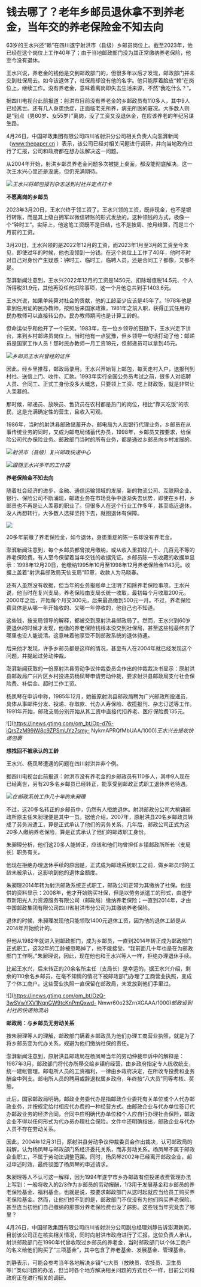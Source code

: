 # 钱去哪了？老年乡邮员退休拿不到养老金，当年交的养老保险金不知去向

63岁的王水兴还“赖”在四川遂宁射洪市（县级）乡邮员岗位上。截至2023年，他已经在这个岗位上工作40年了；由于当地邮政部门没为其正常缴纳养老保险，他至今没有退休。

王水兴说，养老金的钱他是交到邮政部门的，但很多年以后才发现，邮政部门并未交到社保局去。如今该退休了，社保局却没有他的名字。他只能厚着脸皮“赖”在岗位上，继续工作。没有养老金，意味着离岗即失去生活来源，不然“我吃什么？”。

据四川电视台此前报道：射洪市目前没有养老金的乡邮政员有110多人，其中9人已经离世。还有几人身患绝症，正面临老无所养，病无所医的窘况。大多数人则是“到点（男60岁、女55岁）”离岗，没了工资又没退休金，在应该养老的年纪另谋生路。

4月26日，中国邮政集团有限公司四川省射洪分公司相关负责人向澎湃新闻（www.thepaper.cn
）表示，该公司已经对相关问题进行调研，并向当地政府进行了汇报，公司和政府都在想办法解决这一问题。

从2004年开始，射洪乡邮员养老金问题多次被提上桌面，都没能彻底解决。这一次王水兴心里还是没底，但仍充满期待。

![](https://inews.gtimg.com/om_bt/Ouz1lnlFlND5vx1HGmkKHAcTk6qvIbSAoZLYWgj6zkbCsAA/1000)_王水兴将邮包报刊杂志送到村社并定点打卡_

**不愿离岗的乡邮员**

2023年3月20日，王水兴终于领工资了。王水兴领的工资，既非现金，也不是银行转账，而是其上级白拥军以微信转账的形式发放的。这种领钱的方式，极像一个“钟时工”。实际上，他这笔工资既不是日结，也不是按周、按月结算，而是三个月前的工资。

3月20日，王水兴领的是2022年12月的工资，而2023年1月至3月的工资至今未见，即使过年的时候，他也没领到一分钱。在这个岗位上工作了40年，他时不时对自己对身份产生疑惑：钟时工、临时工，临聘人员，还是合同工？都像，又都不是。

澎湃新闻注意到，王水兴2022年12月的工资是1450元，扣除增值税14.5元、个人所得税31.9元，其他再没任何扣除事项，这一个月他总共到手1403.6元。

王水兴说，如果单纯算对社会的贡献，他的工龄至少应该是45年了。1978年他是拿到任用证的民办教师，按照后来国家政策，1981年之前入职，获得正式任用的民办教师可以直接转公办。民办教师期间也是计算工龄的。

但命运似乎和他开了一个玩笑。1983年，在一位乡领导的鼓励下，王水兴走下讲台，来到乡村邮递员岗位上。当时他有一点犹豫，但乡领导一句话打动了他：邮递员是国家工作人员！那时民办教师一月工资18元，但邮递员可以拿到45元。

![](https://inews.gtimg.com/om_bt/OwFHjYjDfYtaYzpnYDOjILUbkaEXWQG1BQ8OR_OYpJCjoAA/1000)_乡邮员王水兴曾经的证件_

因此，经乡里推荐，邮政局录用，王水兴开始背上邮包，每天走村入户，送报刊到村社、送信上门、收件、汇款。1993年实行全国公务员考试之前，很多人对临聘人员、合同工、正式工身份没多大概念，只要领上工资、吃上财政饭，就是非常让人羡慕的。

那时候，邮递员、放映员、售货员在农村都是热门的岗位，相比“靠天吃饭”的农民，这是充满确定性的营生，且收入可观。

1986年，当时的射洪县邮政储蓄开办，邮电局为人民银行代理业务，乡邮员在从事传统业务的同时，又成为邮电局储蓄代办员，1998年，乡邮员又按要求，给保险公司代办保险业务。邮政部门当时的所有业务，都是通过乡邮员向乡村发展的。

![](https://inews.gtimg.com/om_bt/OnwS_EQjm_NsBkH4kz7meSfBEqEH_0UyOHLmLX10r5w88AA/1000)_射洪市（县级）复兴邮政快递中心_

![](https://inews.gtimg.com/om_bt/OklOwFl_y1hpXryLirvIPoNOi_7-R9HuRxWg_tYC0O1uAAA/1000)_跟随王水兴多年的工作袋_

**养老保险金不知去向**

随着社会经济的进步，金融、通信运输领域的发展，新的物流公司、互联网企业、银行、保险公司不断涌现，邮政业务在市场竞争中逐渐失去优势，即使在乡村，乡邮员也不再是让人羡慕的职业了。但很多人在这个行业工作多年，甚至临近退休，没人再想转行，大多数人选择坚持下去，就图退休有保障。

![](https://inews.gtimg.com/om_bt/OUW8MM2zb_f7jzZqbxExsF2UDeSThCY3udRZFpjSXZJVIAA/1000)

20多年前缴了养老保险金，如今退休，身患重症的陈一东却没有养老金。

澎湃新闻注意到，每个乡邮员都曾按月缴纳，或从收入里扣除几十、几百元不等的养老保险费。有人至今保留着当年交钱的收据凭证。乡邮员陈一东收藏的收据单显示：1998年12月20日，他缴纳1995年10月至1998年12月养老保险金1143元。收据上盖着“射洪县邮政局天仙支局”印章，收款人为马晓春。

还有人虽然没有收据，但当年的业务报账单上注明了扣除养老保险事项。王水兴说，他当时在复兴支局，养老保险由支局长统一收取，最初每个月收取200元。2000年之后，开始每个月交300元，后来最高缴到500元一月。不过，养老保险费具体是从哪一年开始收的、又哪一年停收的，他自己也不知道。

这些钱，按支局领导的解释，都被交到原射洪县邮政局了。然而，王水兴到60岁要退休的时候才发现，他缴的养老保险钱根本没交到社保局，甚至这些钱最终去了哪里也没人能说清。这意味着他享受不到邮政系统的退休待遇。

后来他才发现，许多乡邮员都是这样的情况，甚至有人在2004年就已经发现这个问题，并提起过劳动仲裁。

澎湃新闻获取的一份原射洪县劳动争议仲裁委员会作出的仲裁裁决书显示：原射洪县邮政局广兴片区乡村投递员杨凤琴申请劳动仲裁，要求射洪县邮政局支付社会保险费、补偿金、超时工作工资。

杨凤琴在申诉中称，1985年12月，她被原射洪县邮政局聘为广兴邮政所投递员，具体从事邮件分发、投递、存取款、代办人寿保险、收揽报刊、杂志订送等工作。1991年开始，邮政支局分别开始从其工资中直接代扣养老、医疗保险费135元。

![](https://inews.gtimg.com/om_bt/Op-d76-iQrsZzM99jW8c9ZPSmUYz7smy-
NykmAPRQfMbUAA/1000)_王水兴去接收快递包裹_

**想找回不被承认的工龄**

王水兴、杨凤琴遭遇的问题在四川射洪并非个例。

据四川电视台此前报道：射洪市没有养老金的乡邮政员有110多人，其中9人现在已经离世，另有20多名乡邮员已经转正，能享受到邮政正式职工退休养老待遇。

![](https://inews.gtimg.com/om_bt/OXcEMCp_w0uKnWLRiXfcRg1W4JApdE1ZJdKoTJglaq1-gAA/1000)_在邮政系统工作几十年的朱昶理_

不过，这20多名转正的乡邮员中，仍然有人拒绝退休。射洪邮政分公司大榆镇邮政所原主任朱昶理便是其中一员。据他介绍，2007年，原射洪县20名乡邮政员转成了劳务派遣工，算是正式承认了他们的劳务关系，几年后，邮政公司正式为这20多人缴纳养老保险，算是正式承认了他们的邮政职工身份。

朱昶理分析，他们这20多人能转正，应该和他们均曾担任乡镇邮政所所长（支局长）职务有关。

他现在拒绝办理退休手续的原因是，正式成为邮政系统职工之前，做乡邮员时的工龄未被承认，这影响到他的退休金额度。

朱昶理2014年转为射洪邮政系统正式职工，邮政公司正常为其缴纳了社保。他提供的资料显示：2008年，他才开始购买社保，但是以劳务派遣工的形式，由遂宁市新阳光人力资源服务有限公司（邮政局）缴纳养老保险；一直到2014年，才由中国邮政集团有限公司四川省射洪市分公司为其缴纳养老保险。

退休的时候，朱昶理发现他只能领取1400元退休工资，因为他的退休工龄是从2014年开始统计的。

但他从1982年就进入到邮政部门，成为乡邮员，一直到2014年转正成为邮政部门正式职工，这32年的工龄被忽略掉了，他不能接受。“我前面几十年也是在为邮政部门工作啊。”朱昶理说，因此，现在他也和王水兴等人一样，拒绝办理退休手续。

比起王水兴，后来转正的20余名所主任（支局长）是幸运的。据王水兴介绍，剩余的110余名乡邮员，在毫不知情的情况下被邮政部门办理了工商营业执照，变成了个体工商户。这些营业执照一直保留在邮政局，未发放到他们手里过。

![](https://inews.gtimg.com/om_bt/OzQ-3wSVwYXV1NqnGW9tcKnPmQxwd-
Nmwr60o23ZrnXGAAA/1000)_邮政设到村社的快递物流站_

**邮政局：与乡邮员无劳动关系**

按朱昶理等人的理解，邮政部门瞒着乡邮政员为他们办理工商营业执照，就是为了将乡邮员变为代办关系，规避为他们缴纳社保的责任。

澎湃新闻注意到，原射洪县邮政局在杨凤琴当年的劳动仲裁申诉中的解释是：1987年3月，邮政部门将代办所移交给乡镇府经营，由乡政府指定专人统收统支，统一建帐管理。邮电所人员的工资福利，一律由乡政府决定，在所收专投费和业务酬金中列支。邮电所人员的聘用或辞退权属乡政府，年终按“八大员”同等考核、奖惩。

此后，国家邮政局明确，邮政业务委代办是指邮政企业委托有关单位或个人代办邮政业务，并按规定给付相应代办费的一种经营方式。由邮政企业与代办单位签订代办邮政业务的经济合同，合同中应明确代办单位和个人应自行办理社会保险，邮政企业不得以任何形式为代办员办理社会保险。文件中还明确指出，邮政企业与代办人员不存在劳动关系。

因此，2004年12月31日，原射洪县劳动争议仲裁委员会作出裁决，认可邮政局的辩解，认为杨凤琴与邮政部门系经济委托关系，而非劳动关系。杨凤琴不属于邮政企业职工，不属于劳动法调整范围。同时，杨凤琴2002年已经离开邮政企业，超过申述时效，最终驳回了杨凤琴的申述请求。

朱昶理等人不认可这一解释，因为1994年遂宁市乡办邮政有偿投递收费管理办法上写到：一般将收入的2/3作为乡邮员的劳动报酬，1/3用于发展基金和乡邮员的养老保险基金、福利基金。也就是说，按要求邮政部门从这时起就应当给员工购买养老保险基金。然而，让他们想不到的是，邮政部门不仅没有为他们购买养老保险，甚至连当初他们自己缴纳的那部分养老保险费也没了踪影。这些钱当年究竟去了哪里？

4月26日，中国邮政集团有限公司四川省射洪分公司副总经理刘静告诉澎湃新闻，目前该公司正在核实相关情况，同时向射洪市政府进行了汇报。这位负责人承认，射洪邮政部门在1990年代曾收取过乡邮员的养老金，当时邮政部门以个体工商户的名义给他们购买了“三项基金”，其中包含了养老基金、发展基金、管理基金。

刘静表示，可能会参考当年各地解决乡镇“七大员（放映员、农技员、卫生员等）”类似问题的办法，但当时各个地方解决相关问题的方式也不一样，目前公司和政府正在进行相关的调研。

